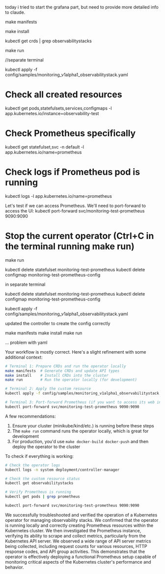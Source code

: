 

today i tried to start the grafana part, but need to provide more detailed info to claude. 

<!-- that was 26 -->

make manifests

make install

kubectl get crds | grep observabilitystacks

make run

//separate terminal 

kubectl apply -f config/samples/monitoring_v1alpha1_observabilitystack.yaml

# Check all created resources
kubectl get pods,statefulsets,services,configmaps -l app.kubernetes.io/instance=observability-test

# Check Prometheus specifically
kubectl get statefulset,svc -n default -l app.kubernetes.io/name=prometheus

# Check logs if Prometheus pod is running
kubectl logs -l app.kubernetes.io/name=prometheus


Let's test if we can access Prometheus. We'll need to port-forward to access the UI:
kubectl port-forward svc/monitoring-test-prometheus 9090:9090


<!-- made changes to config because prometheus isnt set up tot get metrics -->

# Stop the current operator (Ctrl+C in the terminal running make run)
make run

kubectl delete statefulset monitoring-test-prometheus
kubectl delete configmap monitoring-test-prometheus-config

in separate terminal

kubectl delete statefulset monitoring-test-prometheus
kubectl delete configmap monitoring-test-prometheus-config

kubectl apply -f config/samples/monitoring_v1alpha1_observabilitystack.yaml

updated the controller to create the config correctly

make manifests
make install
make run


... problem with yaml


Your workflow is mostly correct. Here's a slight refinement with some additional context:

```bash
# Terminal 1: Prepare CRDs and run the operator locally
make manifests  # Generate CRDs and update API types
make install    # Install CRDs into the cluster
make run        # Run the operator locally (for development)

# Terminal 2: Apply the custom resource
kubectl apply -f config/samples/monitoring_v1alpha1_observabilitystack.yaml

# Terminal 3: Port-forward Prometheus (if you want to access its web interface)
kubectl port-forward svc/monitoring-test-prometheus 9090:9090
```

A few recommendations:
1. Ensure your cluster (minikube/kind/etc.) is running before these steps
2. The `make run` command runs the operator locally, which is great for development
3. For production, you'd use `make docker-build docker-push` and then deploy the operator to the cluster

To check if everything is working:
```bash
# Check the operator logs
kubectl logs -n system deployment/controller-manager

# Check the custom resource status
kubectl get observabilitystacks

# Verify Prometheus is running
kubectl get pods | grep prometheus
```
```bash
kubectl port-forward svc/monitoring-test-prometheus 9090:9090
```


We successfully troubleshooted and verified the operation of a Kubernetes operator for managing observability stacks. We confirmed that the operator is running locally and correctly creating Prometheus resources within the Kubernetes cluster. We then investigated the Prometheus instance, verifying its ability to scrape and collect metrics, particularly from the Kubernetes API server. We observed a wide range of API server metrics being collected, including request counts for various resources, HTTP response codes, and API group activities. This demonstrates that the operator is effectively deploying a functional Prometheus setup capable of monitoring critical aspects of the Kubernetes cluster's performance and behavior.